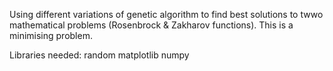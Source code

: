 Using different variations of genetic algorithm to find best solutions to twwo mathematical problems (Rosenbrock & Zakharov functions).
This is a minimising problem.

Libraries needed:
random
matplotlib
numpy
